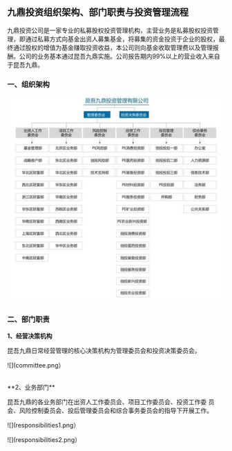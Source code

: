 ## 九鼎投资组织架构、部门职责与投资管理流程

九鼎投资公司是一家专业的私募股权投资管理机构，主营业务是私募股权投资管理，即通过私募方式向基金出资人募集基金，将募集的资金投资于企业的股权，最终通过股权的增值为基金赚取投资收益，本公司则向基金收取管理费以及管理报酬。公司的业务基本通过昆吾九鼎实施。公司报告期内99%以上的营业收入来自于昆吾九鼎。

### 一、组织架构

![](organizational_structure.png)

### 二、部门职责

**1、经营决策机构**

昆吾九鼎日常经营管理的核心决策机构为管理委员会和投资决策委员会。<br>

![](committee.png）

<br>
**2、业务部门**

昆吾九鼎的各业务部门在出资人工作委员会、项目工作委员会、投资工作委 员会、风险控制委员会、投后管理委员会和综合事务委员会的指导下开展工作。 <br>

![](responsibilities1.png）
<br>

![](responsibilities2.png）
